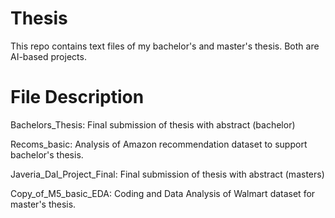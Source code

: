 # Thesis
This repo contains text files of my bachelor's and master's thesis. Both are AI-based projects.

# File Description
Bachelors_Thesis: Final submission of thesis with abstract (bachelor)

Recoms_basic: Analysis of Amazon recommendation dataset to support bachelor's thesis.

Javeria_Dal_Project_Final: Final submission of thesis with abstract (masters)

Copy_of_M5_basic_EDA: Coding and Data Analysis of Walmart dataset for master's thesis.


